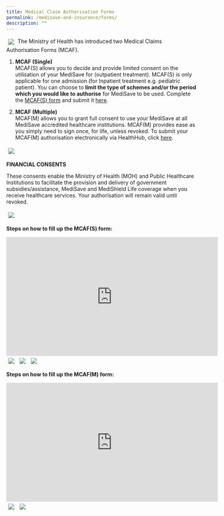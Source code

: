```yaml
---
title: Medical Claim Authorisation Forms
permalink: /medisave-and-insurance/forms/
description: ""
---
```

<img src="images/mcaf1.png" style="-webkit-tap-highlight-; vertical-align: middle; max-width: 20%; margin: 5px;">
The Ministry of Health has introduced two Medical Claims Authorisation Forms (MCAF).

1.  **MCAF (Single)**  
    MCAF(S) allows you to decide and provide limited consent on the utilisation of your MediSave for (outpatient treatment). MCAF(S) is only applicable for one admission (for Inpatient treatment e.g. pediatric patient). You can choose to **limit the type of schemes and/or the period which you would like to authorise** for MediSave to be used. Complete the [MCAF(S) form](https://www.kkh.com.sg/patient-care/patient-billing-services/Documents/mcaf-s-form.pdf) and submit it [here](https://for.sg/kkhdocsub).  
    
  
2.  **MCAF (Multiple)**  
    MCAF(M) allows you to grant full consent to use your MediSave at all MediSave accredited healthcare institutions. MCAF(M) provides ease as you simply need to sign once, for life, unless revoked. To submit your MCAF(M) authorisation electronically via HealthHub, click [here](https://eservices.healthhub.sg/PersonalHealth/FinancialConsent).
		
<img src="images/msl11.png" style="-webkit-tap-highlight-; vertical-align: middle; max-width: 90%; margin: 5px;">		


**FINANCIAL CONSENTS**

These consents enable the Ministry of Health (MOH) and Public Healthcare Institutions to facilitate the provision and delivery of government subsidies/assistance, MediSave and MediShield Life coverage when you receive healthcare services. Your authorisation will remain valid until revoked.

<img src="images/mcaf3.png" style="-webkit-tap-highlight-; vertical-align: middle; max-width: 40%; margin: 5px;">


**Steps on how to fill up the MCAF(S) form:**

<iframe width="560" height="315" src="https://www.youtube.com/embed/BpKlwvQhtts" title="YouTube video player" frameborder="0" allow="accelerometer; autoplay; clipboard-write; encrypted-media; gyroscope; picture-in-picture" allowfullscreen></iframe>
 
 <img src="images/mcaf4.png" style="-webkit-tap-highlight-; vertical-align: middle; max-width: 90%; margin: 5px;">
  <img src="images/mcaf5.png" style="-webkit-tap-highlight-; vertical-align: middle; max-width: 90%; margin: 5px;">
	<img src="images/mcaf6.png" style="-webkit-tap-highlight-; vertical-align: middle; max-width: 90%; margin: 5px;">
 
**Steps on how to fill up the MCAF(M) form:**

<iframe width="560" height="315" src="https://www.youtube.com/embed/P7tw5vxAERU" title="YouTube video player" frameborder="0" allow="accelerometer; autoplay; clipboard-write; encrypted-media; gyroscope; picture-in-picture" allowfullscreen></iframe>

<img src="images/mcaf7.png" style="-webkit-tap-highlight-; vertical-align: middle; max-width: 90%; margin: 5px;">
<img src="images/mcaf8.png" style="-webkit-tap-highlight-; vertical-align: middle; max-width: 90%; margin: 5px;">